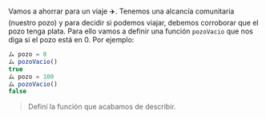 Vamos a ahorrar para un viaje :airplane:. Tenemos una alcancía comunitaria (nuestro pozo) y para decidir si podemos viajar, debemos corroborar que el pozo tenga plata. Para ello vamos a definir una función `pozoVacio` que nos diga si el pozo está en 0. Por ejemplo:

```javascript
ム pozo = 0
ム pozoVacio()
true
ム pozo = 100
ム pozoVacio()
false
```

> Definí la función que acabamos de describir.
